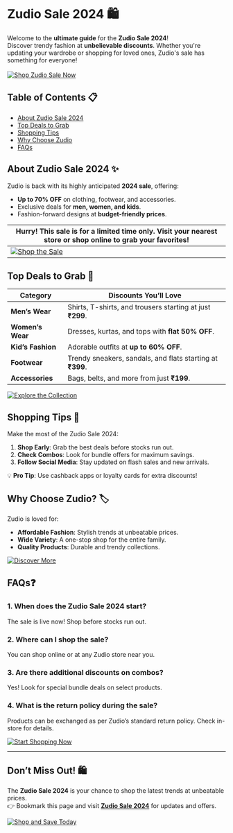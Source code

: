 # Zudio Sale 2024 🛍️

Welcome to the **ultimate guide** for the **Zudio Sale 2024**!  
Discover trendy fashion at **unbelievable discounts**. Whether you're updating your wardrobe or shopping for loved ones, Zudio's sale has something for everyone!  
<br>
[![Shop Zudio Sale Now](https://img.shields.io/badge/Shop%20Zudio%20Sale%20Now-GoldenYellow?style=for-the-badge&logo=shopify)](https://mynear.in/zudio-sale-dates/)

## Table of Contents 📋
- [About Zudio Sale 2024](#about-zudio-sale-2024-)  
- [Top Deals to Grab](#top-deals-to-grab-)  
- [Shopping Tips](#shopping-tips-)  
- [Why Choose Zudio](#why-choose-zudio-)  
- [FAQs](#faqs-)  

## About Zudio Sale 2024 ✨

Zudio is back with its highly anticipated **2024 sale**, offering:  
- **Up to 70% OFF** on clothing, footwear, and accessories.  
- Exclusive deals for **men, women, and kids**.  
- Fashion-forward designs at **budget-friendly prices**.  

| **Hurry!** This sale is for a limited time only. Visit your nearest store or shop online to grab your favorites! |  
|--------------------------------------------------------------------------------------------------------------|  
| [![Shop the Sale](https://img.shields.io/badge/Shop%20the%20Sale%20Now-orange?style=for-the-badge&logo=shopify)](https://mynear.in/zudio-sale-dates/) |  

## Top Deals to Grab 🎉

| Category         | Discounts You’ll Love                                                   |  
|-------------------|-------------------------------------------------------------------------|  
| **Men’s Wear**    | Shirts, T-shirts, and trousers starting at just **₹299**.             |  
| **Women’s Wear**  | Dresses, kurtas, and tops with **flat 50% OFF**.                      |  
| **Kid’s Fashion** | Adorable outfits at **up to 60% OFF**.                                |  
| **Footwear**      | Trendy sneakers, sandals, and flats starting at **₹399**.            |  
| **Accessories**   | Bags, belts, and more from just **₹199**.                             |  

[![Explore the Collection](https://img.shields.io/badge/Explore%20the%20Collection-blue?style=for-the-badge&logo=shopify)](https://mynear.in/zudio-sale-dates/)  

## Shopping Tips 🛒

Make the most of the Zudio Sale 2024:  
1. **Shop Early**: Grab the best deals before stocks run out.  
2. **Check Combos**: Look for bundle offers for maximum savings.  
3. **Follow Social Media**: Stay updated on flash sales and new arrivals.  

💡 **Pro Tip**: Use cashback apps or loyalty cards for extra discounts!  

## Why Choose Zudio? 🏷️

Zudio is loved for:  
- **Affordable Fashion**: Stylish trends at unbeatable prices.  
- **Wide Variety**: A one-stop shop for the entire family.  
- **Quality Products**: Durable and trendy collections.  

[![Discover More](https://img.shields.io/badge/Discover%20More-red?style=for-the-badge&logo=shopify)](https://mynear.in/zudio-sale-dates/)  

## FAQs❓  

### 1. **When does the Zudio Sale 2024 start?**  
The sale is live now! Shop before stocks run out.  

### 2. **Where can I shop the sale?**  
You can shop online or at any Zudio store near you.  

### 3. **Are there additional discounts on combos?**  
Yes! Look for special bundle deals on select products.  

### 4. **What is the return policy during the sale?**  
Products can be exchanged as per Zudio’s standard return policy. Check in-store for details.  

[![Start Shopping Now](https://img.shields.io/badge/Start%20Shopping%20Now-green?style=for-the-badge&logo=shopify)](https://mynear.in/zudio-sale-dates/)  

---

## Don’t Miss Out! 🛍️

The **Zudio Sale 2024** is your chance to shop the latest trends at unbeatable prices.  
👉 Bookmark this page and visit **[Zudio Sale 2024](https://mynear.in/zudio-sale-dates/)** for updates and offers.  

[![Shop and Save Today](https://img.shields.io/badge/Shop%20and%20Save%20Today-yellow?style=for-the-badge&logo=shopify)](https://mynear.in/zudio-sale-dates/)
